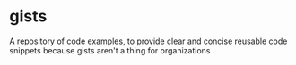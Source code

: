 # gists
A repository of code examples, to provide clear and concise reusable code snippets because gists aren't a thing for organizations
